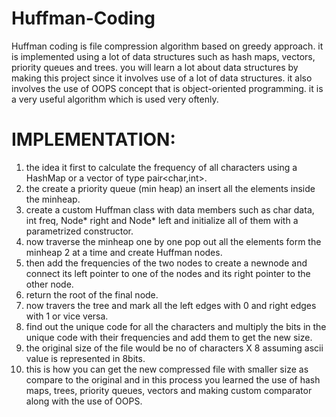 # Huffman-Coding
Huffman coding is file compression algorithm based on greedy approach.
it is implemented using a lot of data structures such as hash maps, vectors, priority queues and trees.
you will learn a lot about data structures by making this project since it involves use of a lot of data structures.
it also involves the use of OOPS concept that is object-oriented programming. it is a very useful algorithm which is used very oftenly.

# **IMPLEMENTATION**: 

1) the idea it first to calculate the frequency of all characters using a HashMap or a vector of type pair<char,int>.
2) the create a priority queue (min heap)  an insert all the elements inside the minheap.
3) create a custom Huffman class with data members such as char data, int freq, Node* right and Node* left and initialize all of them with a parametrized constructor.
4) now traverse the minheap one by one pop out all the elements form the minheap 2 at a time and create Huffman nodes.
5) then add the frequencies of the two nodes to create a newnode and connect its left pointer to one of the nodes and its right pointer to the other node.
6) return the root of the final node.
7) now travers the tree and mark all the left edges with 0 and right edges with 1 or vice versa.
8) find out the unique code for all the characters and multiply the bits in the unique code with their frequencies and add them to get the new size.
9) the original size of the file would be no of characters X 8 assuming ascii value is represented in 8bits.
10) this is how you can get the new compressed file with smaller size as compare to the original and in this process you learned the use of hash maps, trees, priority queues, vectors and making custom comparator along with the use of OOPS.

